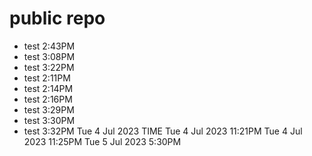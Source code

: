 # public repo
- test 2:43PM
- test 3:08PM
- test 3:22PM
- test 2:11PM
- test 2:14PM
- test 2:16PM
- test 3:29PM
- test 3:30PM
- test 3:32PM
Tue 4 Jul 2023 TIME
Tue 4 Jul 2023 11:21PM
Tue 4 Jul 2023 11:25PM 
Tue 5 Jul 2023 5:30PM 
